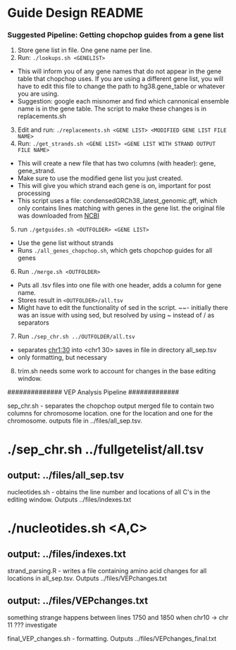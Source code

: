# Guide Design README

### Suggested Pipeline: Getting chopchop guides from a gene list ###

1. Store gene list in file. One gene name per line.
2. Run: ```./lookups.sh <GENELIST>```
- This will inform you of any gene names that do not appear in the gene table that chopchop uses. If you are using a different gene list, you will have to edit this file to change the path to hg38.gene_table or whatever you are using.
- Suggestion: google each misnomer and find which cannonical ensemble name is in the gene table. The script to make these changes is in replacements.sh
3. Edit and run: ```./replacements.sh <GENE LIST> <MODIFIED GENE LIST FILE NAME>```
4. Run: ```./get_strands.sh <GENE LIST> <GENE LIST WITH STRAND OUTPUT FILE NAME>```
- This will create a new file that has two columns (with header): gene, gene_strand.
- Make sure to use the modified gene list you just created.
- This will give you which strand each gene is on, important for post processing
- This script uses a file: condensedGRCh38_latest_genomic.gff, which only contains lines matching with genes in the gene list. the original file was downloaded from [NCBI](https://www.ncbi.nlm.nih.gov/genome/guide/human/)
5. run ```./getguides.sh <OUTFOLDER> <GENE LIST>```
- Use the gene list without strands
- Runs ```./all_genes_chopchop.sh```, which gets chopchop guides for all genes
6. Run ```./merge.sh <OUTFOLDER>```
- Puts all .tsv files into one file with one header, adds a column for gene name.
- Stores result in ```<OUTFOLDER>/all.tsv```
- Might have to edit the functionality of sed in the script.
~~- initially there was an issue with using sed, but resolved by using ~ instead of / as separators

7. Run ```./sep_chr.sh ../OUTFOLDER/all.tsv```
- separates <chr1:30> into <chr1	30> saves in file in <files> directory all_sep.tsv
- only formatting, but necessary
8. trim.sh needs some work to account for changes in the base editing window.





############## VEP Analysis Pipeline #############

sep_chr.sh - separates the chopchop output merged file to contain two columns for chromosome location. one for the location and one for the chromosome. outputs file in ../files/all_sep.tsv. 
# ./sep_chr.sh ../fullgetelist/all.tsv
## output: ../files/all_sep.tsv

nucleotides.sh - obtains the line number and locations of all C's in the editing window. Outputs ../files/indexes.txt
# ./nucleotides.sh <A,C>
## output: ../files/indexes.txt

strand_parsing.R - writes a file containing amino acid changes for all locations in all_sep.tsv. Outputs ../files/VEPchanges.txt
## output: ../files/VEPchanges.txt

something strange happens between lines 1750 and 1850 when chr10 -> chr 11 ??? investigate

final_VEP_changes.sh - formatting. Outputs ../files/VEPchanges_final.txt

